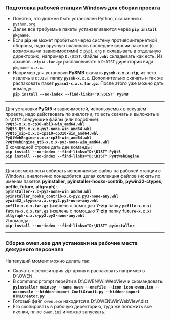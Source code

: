 ### Подготовка рабочей станции Windows для сборки проекта ###
- Понятно, что должен быть установлен Python, скачанный с [`python.org`](https://python.org).    
- Далее все требуемые пакеты устанавливаются через **`pip install pkgname`**.    
- Если **pip** не может пробиться через систему противоинтернетной обороны, надо
вручную скачивать последние версии пакетов (с возможными зависимостями) с
[`pypi.org`](https://pypi.org) и складывать в отдельную директорию, например
`D:\DIST`. Файлы **`.whl`** складывать как есть. Из архивов **`.zip`** и **`.tar.gz`**
распаковывать в `D:DIST` директории вида `pkgname-x.x.x`.    
- Например для установки **PySMB** скачать **`pysmb-x.x.x.zip`**, из него извлечь
в `D:DIST` папку **`pysmb-x.x.x`**. Дополнительно скачать и так же распаковать пакет
**`pyasn1-x.x.x.tar.gz`**. После этого уже можно дать команду:    
**`pip install --no-index --find-links="D:\DIST" PySMB`**    

----

Для установки **PyQt5** и зависимостей, используемых в текущем проекте, надо
действовать по аналогии, то есть скачать и выложить в `D:\DIST` следующие файлы
(или подобные):    
**`PyQt5-x.x.x-cp36-abi3-win_amd64.whl`**    
**`PyQt5_Qt5-x.x.x-py3-none-win_amd64.whl`**    
**`PyQt5_sip-x.x.x-cp310-cp310-win_amd64.whl`**    
**`PyQtWebEngine-x.x.x-cp36-win_amd64.whl`**    
**`PyQtWebEngine_Qt5-x.x.x-py3-none-win_amd64.whl`**    
В командной строке дать две команды:    
**`pip install --no-index --find-links="D:\DIST" PyQt5`**    
**`pip install --no-index --find-links="D:\DIST" PyQtWebEngine`**    

----

Для возможности собирать исполняемые файлы на рабочей станции с Windows, аналогично
понадобится целая коллекция файлов (искать по именам пакетов **pyinstaller**,
**pyinstaller-hooks-contrib**, **pywin32-ctypes**, **pefile**, **future**,
**altgraph**):    
**`pyinstaller-x.x-py3-none-win_amd64.whl`**    
**`pyinstaller_hooks_contrib-x.x-py2.py3-none-any.whl`**    
**`pywin32_ctypes-x.x.x-py2.py3-none-any.whl`**    
**`pefile-x.x.x.tar.gz`** (извлечь с помощью **7-zip** папку **`pefile-x.x.x`**)    
**`future-x.x.x.tar.gz`** (извлечь с помощью **7-zip** папку **`future-x.x.x`**)    
**`altgraph-x.x.x-py2.py3-none-any.whl`**    
И команда:    
**`pip install --no-index --find-links="D:\DIST" pyinstaller`**    

----

### Сборка owen.exe для установки на рабочие места дежурного персонала ###

На текущий момент можно делать так:    
- Скачать с репозитория zip-архив и распаковать например в D:\OWEN.    
- В command prompt перейти в D:\OWEN\WinWebView и скомандовать:    
**`pyinstaller main.py --name owen --onefile --icon icon-owen.ico --noconsole
--hidden-import ConfiGranit.py --hidden-import HTMLCreator.py`**    
- Готовый файл `owen.exe` находится в D:\OWEN\WinWebView\dist    
- Его скопировать в рабочую директорию, туда же положить все иконки, плюс
`owen.ini` и можно запускать.    
